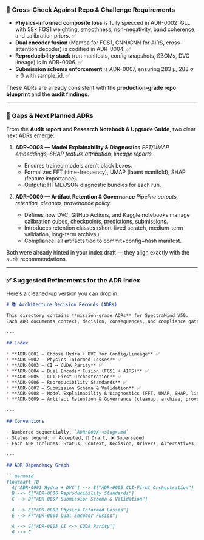 ### 🔑 Cross-Check Against Repo & Challenge Requirements

* **Physics-informed composite loss** is fully specced in ADR-0002: GLL with 58× FGS1 weighting, smoothness, non-negativity, band coherence, and calibration priors. ✅
* **Dual encoder fusion** (Mamba for FGS1, CNN/GNN for AIRS, cross-attention decoder) is codified in ADR-0004. ✅
* **Reproducibility stack** (run manifests, config snapshots, SBOMs, DVC lineage) is in ADR-0006. ✅
* **Submission schema enforcement** is ADR-0007, ensuring 283 μ, 283 σ ≥ 0 with sample\_id. ✅

These ADRs are already consistent with the **production-grade repo blueprint** and the **audit findings**.

---

### 📌 Gaps & Next Planned ADRs

From the **Audit report** and **Research Notebook & Upgrade Guide**, two clear next ADRs emerge:

1. **ADR-0008 — Model Explainability & Diagnostics**
   *FFT/UMAP embeddings, SHAP feature attribution, lineage reports.*

   * Ensures trained models aren’t black boxes.
   * Formalizes FFT (time-frequency), UMAP (latent manifold), SHAP (feature importance).
   * Outputs: HTML/JSON diagnostic bundles for each run.

2. **ADR-0009 — Artifact Retention & Governance**
   *Pipeline outputs, retention, cleanup, provenance policy.*

   * Defines how DVC, GitHub Actions, and Kaggle notebooks manage calibration cubes, checkpoints, predictions, submissions.
   * Introduces retention classes (short-lived scratch, medium-term validation, long-term archival).
   * Compliance: all artifacts tied to commit+config+hash manifest.

Both were already hinted in your index draft — they align exactly with the audit recommendations.

---

### ✅ Suggested Refinements for the ADR Index

Here’s a cleaned-up version you can drop in:

````markdown
# 📚 Architecture Decision Records (ADRs)

This directory contains **mission-grade ADRs** for SpectraMind V50.  
Each ADR documents context, decision, consequences, and compliance gates.

---

## Index

* **ADR-0001 — Choose Hydra + DVC for Config/Lineage** ✅  
* **ADR-0002 — Physics-Informed Losses** ✅  
* **ADR-0003 — CI ↔ CUDA Parity** ✅  
* **ADR-0004 — Dual Encoder Fusion (FGS1 + AIRS)** ✅  
* **ADR-0005 — CLI-First Orchestration** ✅  
* **ADR-0006 — Reproducibility Standards** ✅  
* **ADR-0007 — Submission Schema & Validation** ✅  
* **ADR-0008 — Model Explainability & Diagnostics (FFT, UMAP, SHAP, lineage reports)** 🚧 Planned  
* **ADR-0009 — Artifact Retention & Governance (cleanup, archive, provenance policy)** 🚧 Planned  

---

## Conventions

- Numbered sequentially: `ADR/000X-<slug>.md`  
- Status legend: ✅ Accepted, 🚧 Draft, ❌ Superseded  
- Each ADR includes: Status, Context, Decision, Drivers, Alternatives, Risks, Compliance Gates, References.  

---

## ADR Dependency Graph

```mermaid
flowchart TD
  A["ADR-0001 Hydra + DVC"] --> B["ADR-0005 CLI-First Orchestration"]
  B --> C["ADR-0006 Reproducibility Standards"]
  C --> D["ADR-0007 Submission Schema & Validation"]

  A --> E["ADR-0002 Physics-Informed Losses"]
  E --> F["ADR-0004 Dual Encoder Fusion"]

  A --> G["ADR-0003 CI <-> CUDA Parity"]
  G --> C
````

```
